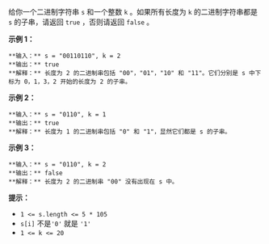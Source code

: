 给你一个二进制字符串 `s` 和一个整数 `k` 。如果所有长度为 `k` 的二进制字符串都是 `s` 的子串，请返回 `true` ，否则请返回
`false` 。



**示例 1：**

    
    
    **输入：** s = "00110110", k = 2
    **输出：** true
    **解释：** 长度为 2 的二进制串包括 "00"，"01"，"10" 和 "11"。它们分别是 s 中下标为 0，1，3，2 开始的长度为 2 的子串。
    

**示例 2：**

    
    
    **输入：** s = "0110", k = 1
    **输出：** true
    **解释：** 长度为 1 的二进制串包括 "0" 和 "1"，显然它们都是 s 的子串。
    

**示例 3：**

    
    
    **输入：** s = "0110", k = 2
    **输出：** false
    **解释：** 长度为 2 的二进制串 "00" 没有出现在 s 中。
    



**提示：**

  * `1 <= s.length <= 5 * 105`
  * `s[i]` 不是`'0'` 就是 `'1'`
  * `1 <= k <= 20`

